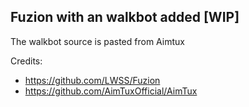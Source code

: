 ## Fuzion with an walkbot added [WIP]
The walkbot source is pasted from Aimtux

Credits:
* https://github.com/LWSS/Fuzion
* https://github.com/AimTuxOfficial/AimTux
